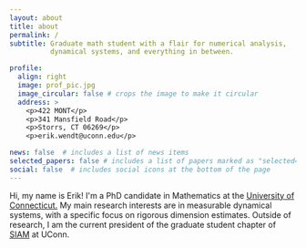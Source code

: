 ```yaml
---
layout: about
title: about
permalink: /
subtitle: Graduate math student with a flair for numerical analysis,
          dynamical systems, and everything in between.

profile:
  align: right
  image: prof_pic.jpg
  image_circular: false # crops the image to make it circular
  address: >
    <p>422 MONT</p>
    <p>341 Mansfield Road</p>
    <p>Storrs, CT 06269</p>
    <p>erik.wendt@uconn.edu</p>

news: false  # includes a list of news items
selected_papers: false # includes a list of papers marked as "selected={true}"
social: false  # includes social icons at the bottom of the page
---
```


Hi, my name is Erik! I'm a PhD candidate in Mathematics at the [University of Connecticut.](https://math.uconn.edu/) My main research interests are in measurable dynamical systems, with a specific focus on rigorous dimension estimates. Outside of research, I am the current president of the graduate student chapter of [SIAM](https://siam.math.uconn.edu/) at UConn.
